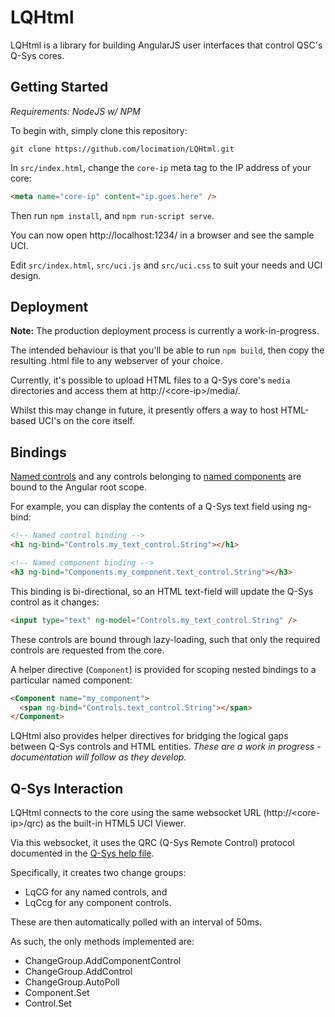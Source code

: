 # LQHtml

LQHtml is a library for building AngularJS user interfaces that control QSC's Q-Sys cores.


## Getting Started

*Requirements: NodeJS w/ NPM*

To begin with, simply clone this repository:
```
git clone https://github.com/locimation/LQHtml.git
```

In `src/index.html`, change the `core-ip` meta tag to the IP address of your core:
```html
<meta name="core-ip" content="ip.goes.here" />
```

Then run `npm install`, and `npm run-script serve`.

You can now open http://localhost:1234/ in a browser and see the sample UCI.

Edit `src/index.html`, `src/uci.js` and `src/uci.css` to suit your needs and UCI design.


## Deployment
**Note:** The production deployment process is currently a work-in-progress.

The intended behaviour is that you'll be able to run `npm build`, then copy the resulting .html file to any webserver of your choice.

Currently, it's possible to upload HTML files to a Q-Sys core's `media` directories and access them at http://&lt;core-ip&gt;/media/.

Whilst this may change in future, it presently offers a way to host HTML-based UCI's on the core itself.


## Bindings

[Named controls](https://q-syshelp.qsc.com/Content/Schematic_Library/external_control.htm) and any controls belonging to [named components](https://training.qsc.com/mod/book/view.php?id=1178) are bound to the Angular root scope.

For example, you can display the contents of a Q-Sys text field using ng-bind:

```html
<!-- Named control binding -->
<h1 ng-bind="Controls.my_text_control.String"></h1>

<!-- Named component binding -->
<h3 ng-bind="Components.my_component.text_control.String"></h3>
```

This binding is bi-directional, so an HTML text-field will update the Q-Sys control as it changes:
```html
<input type="text" ng-model="Controls.my_text_control.String" />
```

These controls are bound through lazy-loading, such that only the required controls are requested from the core.

A helper directive (`Component`) is provided for scoping nested bindings to a particular named component:
```html
<Component name="my_component">
  <span ng-bind="Controls.text_control.String"></span>
</Component>
```

LQHtml also provides helper directives for bridging the logical gaps between Q-Sys controls and HTML entities. *These are a work in progress - documentation will follow as they develop.*


## Q-Sys Interaction

LQHtml connects to the core using the same websocket URL (http://&lt;core-ip&gt;/qrc) as the built-in HTML5 UCI Viewer.

Via this websocket, it uses the QRC (Q-Sys Remote Control) protocol documented in the [Q-Sys help file](https://q-syshelp.qsc.com/Content/External_Control/Q-Sys_Remote_Control/QRC.htm).

Specifically, it creates two change groups:
- LqCG for any named controls, and
- LqCcg for any component controls.

These are then automatically polled with an interval of 50ms.

As such, the only methods implemented are:
- ChangeGroup.AddComponentControl
- ChangeGroup.AddControl
- ChangeGroup.AutoPoll
- Component.Set
- Control.Set